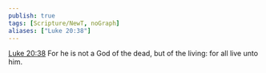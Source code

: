 ```yaml
---
publish: true
tags: [Scripture/NewT, noGraph]
aliases: ["Luke 20:38"]
---
```

[Luke 20:38](https://churchofjesuschrist.org/study/scriptures/nt/luke/20?lang=eng&id=p38#p38) For he is not a God of the dead, but of the living: for all live unto him.
